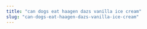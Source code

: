 ```yaml
---
title: "can dogs eat haagen dazs vanilla ice cream"
slug: "can-dogs-eat-haagen-dazs-vanilla-ice-cream"
---
```


